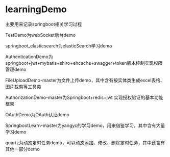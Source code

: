 # learningDemo
主要用来记录springboot相关学习过程

TestDemo为webSocket后台demo

springboot_elasticsearch为elasticSearch学习demo

AuthenticationDemo为springboot+jwt+mybatis+shiro+ehcache+swagger+token版本控制实现权限管理demo

FileUploadDemo-master为文件上传demo，其中含有按实体类生成excel表格、图片裁剪等工具类

AuthorizationDemo-master为Springboot+redis+jwt 实现授权验证的基本功能框架

OAuthDemo为OAuth认证demo

SpringbootLearn-master为yangyc的学习demo，用来借鉴学习，其中含有大量学习demo

quartz为动态定时任务demo，可以动态添加、修改、删除定时任务，其中还含有其他一部分demo
